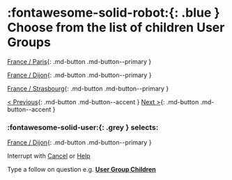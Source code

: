 # :fontawesome-solid-robot:{: .blue } Choose from the list of children User Groups 

[France / Paris](../user-group-found/){: .md-button .md-button--primary }

[France / Dijon](../user-group-found/){: .md-button .md-button--primary }

[France / Strasbourg](../user-group-found/){: .md-button .md-button--primary }

[< Previous](){: .md-button .md-button--accent } [Next >](){: .md-button .md-button--accent }


### :fontawesome-solid-user:{: .grey } selects:

[France / Dijon](../user-group-found/){: .md-button .md-button--primary }

Interrupt with [Cancel](../cancel/) or [Help](../help/)

Type a follow on question e.g. **[User Group Children](../user-group-children-not-found/)**
